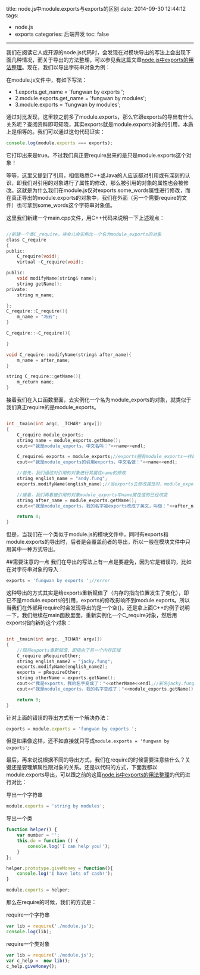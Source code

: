 title: node.js中module.exports与exports的区别
date: 2014-09-30 12:44:12
tags:
- node.js
- exports
categories: 后端开发
toc: false
---

我们在阅读它人或开源的node.js代码时，会发现在对模块导出的写法上会出现下面几种情况，而关于导出的方法整理，可以参见我这篇文章[node.js中exports的用法整理](http://fungwan.me/2014/09/29/node.js%E5%AD%A6%E4%B9%A0%E4%B9%8Bexports/)。现在，我们以导出字符串对象为例：


在module.js文件中，有如下写法：

* 1.exports.get_name = 'fungwan by exports ';
* 2.module.exports.get_name = 'fungwan by modules';
* 3.module.exports = 'fungwan by modules';


通过对比发现，这里较之前多了module.exports，那么它跟exports的导出有什么关系呢？查阅资料即可知晓，其实exports就是module.exports对象的引用，本质上是相等的。我们可以通过这句代码证实：

<!-- more -->

```javascript
console.log(module.exports === exports);
```

它打印出来是true。不过我们真正要require出来的是只是module.exports这个对象！

等等，这里又提到了引用，相信熟悉C++或Java的人应该都对引用或有深刻的认识，即我们对引用的对象进行了属性的修改，那么被引用的对象的属性也会被修改。这就是为什么我们在module.js仅对exports.some_words属性进行修改，而在真正导出的module.exports的对象中，我们在外面（另一个需要require的文件）也可拿到some_words这个字符串对象值。

这里我们新建一个main.cpp文件，用C++代码来说明一下上述观点：


```c

//新建一个类C_require，待会儿会实例化一个名为module_exports的对象
class C_require
{
public:
    C_require(void);
    virtual ~C_require(void);

public:
	void modifyName(string& name);
	string getName();
private:
	string m_name;

};
C_require::C_require(){
	m_name = "冯云";
}

C_require::~C_require(){

}

void C_require::modifyName(string& after_name){
	m_name = after_name;
}

string C_require::getName(){
	m_return name;
}

```

接着我们在入口函数里面，去实例化一个名为module_exports的对象，就类似于我们真正require的是module_exports。


```c

int _tmain(int argc, _TCHAR* argv[])
{
	C_require module_exports;
	string name = module_exports.getName();
	cout<<"我是module_exports，中文名叫："<<name<<endl;

	C_require& exports = module_exports;//exports拥有module_exports一样的属性
	cout<<"我是module_exports的引用exports，中文名做："<<name<<endl;

	//首先，我们通过对引用的对象进行其属性name的修改
	string english_name = "andy.fung";
	exports.modifyName(english_name);//当exports去修改属性时，module_exports的属性也会变，因为他们都指向的一块内存区域

	//接着，我们再看被引用的对象module_exports中name属性值的已经改变
	string after_name = module_exports.getName();
	cout<<"我是module_exports，我的名字被exports改成了英文，叫做："<<after_name<<endl;

	return 0;
}

```

但是，当我们在一个类似于module.js的模块文件中，同时有exports和module.exports的导出时，后者是会覆盖前者的导出，所以一般在模块文件中只用其中一种方式导出。

##需要注意的一点
我们在导出的写法上有一点是要避免，因为它是错误的，比如在对字符串对象的导入：

```javascript
exports = 'fungwan by exports ';//error
```

这种导出的方式其实是给exports重新赋值了（内存的指向位置发生了变化），即已不是module.exports的引用，exports的修改影响不到module.exports。所以当我们在外部用require时会发现导出的是一个空{}。还是拿上面C++的例子说明一下，我们继续在main函数里面，重新实例化一个C_require对象，然后用exports指向新的这个对象：

```c

int _tmain(int argc, _TCHAR* argv[])
{
	//现将exports重新赋值，即指向了另一个内存区域
	C_require pRequireOther;
	string english_name2 = "jacky.fung";
	exports.modifyName(english_name2);
	exports = pRequireOther;
	string otherName = exports.getName();
	cout<<"我是exports，我的名字变成了："<<otherName<<endl;//新名jacky.fung
	cout<<"我是module_exports，我的名字变成了："<<module_exports.getName()<<endl;//还是andy.fung

	return 0;
}

```

针对上面的错误的导出方式有一个解决办法：
```javascript
exports = module.exports = 'fungwan by exports ';
```

但是如果像这样，还不如直接就只写成`module.exports = 'fungwan by exports'`;

最后，再来说说根据不同的导出方式，我们在require的时候需要注意些什么？关键还是要理解属性跟对象的关系。还是以代码的方式，下面我都以module.exports导出，可以跟之前的这篇[node.js中exports的用法整理](http://fungwan.me/2014/09/29/node.js%E5%AD%A6%E4%B9%A0%E4%B9%8Bexports/)的代码进行对比：

导出一个字符串
```javascript
module.exports = 'string by modules';
```

导出一个类
```javascript
function helper() {
    var number = '';
    this.do = function () {
        console.log('I can help you!');
    }
};

helper.prototype.giveMoney = function(){
    console.log('I have lots of cash!');
}

module.exports = helper;
```

那么在require的时候，我们的方式是：

require一个字符串
```javascript
var lib = require('./module.js');
console.log(lib);
```


require一个类对象
```javascript
var lib = require('./module.js');
var c_help =  new lib();
c_help.giveMoney();
```
